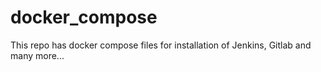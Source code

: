 # docker_compose
This repo has docker compose files for installation of Jenkins, Gitlab and many more...
